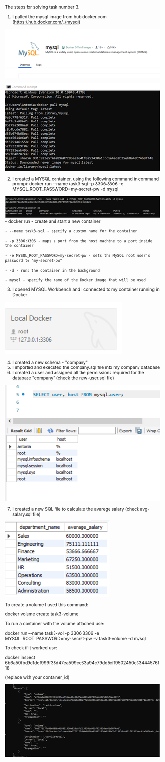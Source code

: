 The steps for solving task number 3. 

1. I pulled the mysql image from hub.docker.com (https://hub.docker.com/_/mysql)

![Sql](/task3/Screenshots/mysql.png)

![Pull](/task3/Screenshots/docker_pull.png)

2. I created a MYSQL container, using the following command in command prompt:
docker run --name task3-sql -p 3306:3306 -e MYSQL_ROOT_PASSWORD=my-secret-pw -d mysql

![Container](/task3/Screenshots/container.png)
	- docker run - create and start a new container
	
	- --name task3-sql - specify a custom name for the container
	
	- -p 3306:3306 - maps a port from the host machine to a port inside the container
	
	- -e MYSQL_ROOT_PASSWORD=my-secret-pw - sets the MySQL root user's password to "my-secret-pw"
	
	- -d - runs the container in the background
	
	- mysql - specify the name of the Docker image that will be used

3. I opened MYSQL Workbench and I connected to my container running in Docker

![Connection](/task3/Screenshots/local.png)

4. I created a new schema - "company"
5. I imported and executed the company.sql file into my company database
6. I created a user and assigned all the permissions required for the database "company" (check the new-user.sql file)

![User](/task3/Screenshots/user.png)

7. I created a new SQL file to calculate the avarege salary (check avg-salary.sql file)

![Result](/task3/Screenshots/result.png)

To create a volume I used this command: 

docker volume create task3-volume

To run a container with the volume attached use:

docker run --name task3-vol -p 3306:3306 -e MYSQL_ROOT_PASSWORD=my-secret-pw -v task3-volume -d mysql

To check if it worked use:

docker inspect 6b6a50fbd9c1def999f38d47ea599ce33a94c79dd5cff9502450c33444576f18 

(replace with your container_id)

![Volume](/task3/Screenshots/volume.png)

